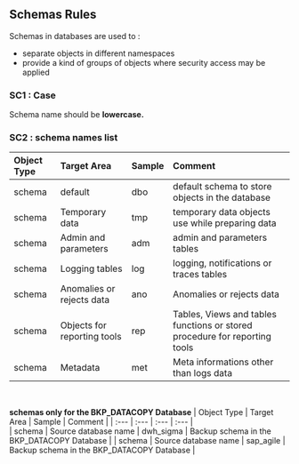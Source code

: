 ## Schemas Rules

Schemas in databases are used to :
- separate objects in different namespaces
- provide a kind of groups of objects where security access may be applied

### SC1 : Case
Schema name should be **lowercase.**

### SC2 : schema names list

|	Object Type	|	Target Area	|	Sample	|	Comment	|
| :---       |    :---   | :---       | :--- |		
|	schema	|	default	|	dbo	|	default schema to store objects in the database	|
|	schema	|	Temporary data	|	tmp	|	temporary data objects use while preparing data	|
|	schema	|	Admin and parameters	|	adm	|	admin and parameters tables	|
|	schema	|	Logging tables	|	log	|	logging, notifications or traces tables	|
|	schema	|	Anomalies or rejects data	|	ano	|	Anomalies or rejects data	|
|	schema	|	Objects for reporting tools	|	rep	|	Tables, Views and tables functions or stored procedure for reporting tools	|
|	schema	|	Metadata	|	met	|	Meta informations other than logs data	|
 
 <br/>
 
**schemas only for the BKP_DATACOPY Database**
|	Object Type	|	Target Area	|	Sample	|	Comment	|
| :---       |    :---   | :---       | :--- |	
|	schema	|	Source database name	|	dwh_sigma	|	Backup schema in the BKP_DATACOPY Database	|
|	schema	|	Source database name	|	sap_agile	|	Backup schema in the BKP_DATACOPY Database	|

